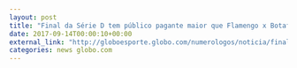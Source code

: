 ```yaml
---
layout: post
title: "Final da Série D tem público pagante maior que Flamengo x Botafogo pelo Brasileirão"
date: 2017-09-14T00:00:10+00:00
external_link: "http://globoesporte.globo.com/numerologos/noticia/final-da-serie-d-tem-publico-pagante-maior-que-flamengo-x-botafogo-pelo-brasileirao.ghtml"
categories: news globo.com
---
```

